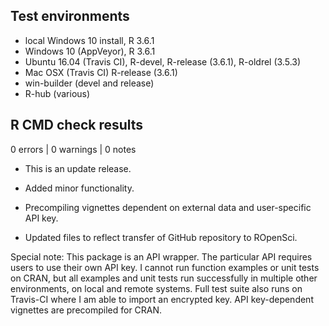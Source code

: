 ## Test environments

* local Windows 10 install, R 3.6.1
* Windows 10 (AppVeyor), R 3.6.1
* Ubuntu 16.04 (Travis CI), R-devel, R-release (3.6.1), R-oldrel (3.5.3)
* Mac OSX (Travis CI) R-release (3.6.1)
* win-builder (devel and release)
* R-hub (various)

## R CMD check results

0 errors | 0 warnings | 0 notes

* This is an update release.

* Added minor functionality.
* Precompiling vignettes dependent on external data and user-specific API key.
* Updated files to reflect transfer of GitHub repository to ROpenSci.

Special note: This package is an API wrapper. The particular API requires users to use their own API key. I cannot run function examples or unit tests on CRAN, but all examples and unit tests run successfully in multiple other environments, on local and remote systems. Full test suite also runs on Travis-CI where I am able to import an encrypted key. API key-dependent vignettes are precompiled for CRAN.

